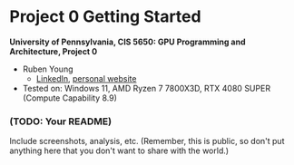 Project 0 Getting Started
====================

**University of Pennsylvania, CIS 5650: GPU Programming and Architecture, Project 0**

* Ruben Young
  * [LinkedIn](https://www.linkedin.com/in/rubenaryo/), [personal website](https://rubenaryo.com)
* Tested on: Windows 11, AMD Ryzen 7 7800X3D, RTX 4080 SUPER (Compute Capability 8.9)

### (TODO: Your README)

Include screenshots, analysis, etc. (Remember, this is public, so don't put
anything here that you don't want to share with the world.)
